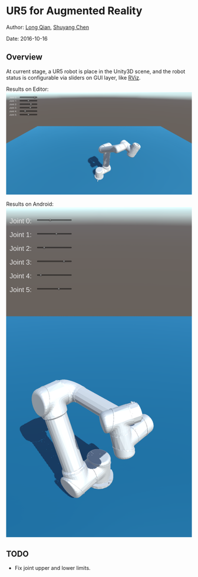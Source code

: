 UR5 for Augmented Reality
===
Author: [Long Qian](https://longqian.me/aboutme), [Shuyang Chen](https://www.linkedin.com/in/shuyang-shawn-chen-346ab6109)

Date: 2016-10-16

## Overview
At current stage, a UR5 robot is place in the Unity3D scene, and the robot status is configurable via sliders on GUI layer, like [RViz](http://wiki.ros.org/rviz).

Results on Editor:
![capture](capture_editor.png "Capture in Unity3D Editor")

Results on Android:
![capture](capture_android.png "Capture in Android devices")

## TODO
* Fix joint upper and lower limits.

